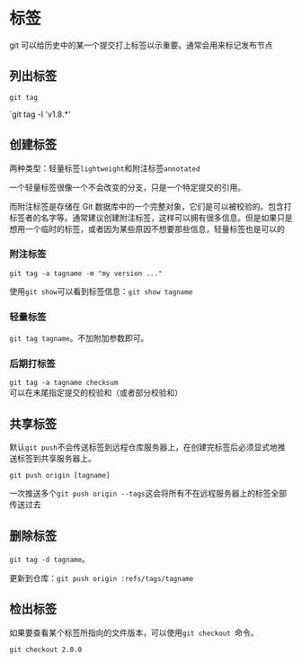 # 标签

git 可以给历史中的某一个提交打上标签以示重要。通常会用来标记发布节点

## 列出标签

`git tag`

`git tag -l 'v1.8.*'

## 创建标签

两种类型：轻量标签`lightweight`和附注标签`annotated`

一个轻量标签很像一个不会改变的分支，只是一个特定提交的引用。

而附注标签是存储在 Git 数据库中的一个完整对象，它们是可以被校验的。包含打标签者的名字等。通常建议创建附注标签，这样可以拥有很多信息。但是如果只是 想用一个临时的标签，或者因为某些原因不想要那些信息，轻量标签也是可以的

### 附注标签

`git tag -a tagname -m "my version ..."`

使用`git show`可以看到标签信息：`git show tagname`

### 轻量标签

`git tag tagname`。不加附加参数即可。

### 后期打标签

`git tag -a tagname checksum` 可以在末尾指定提交的校验和（或者部分校验和）

## 共享标签

默认`git push`不会传送标签到远程仓库服务器上，在创建完标签后必须显式地推送标签到共享服务器上。

`git push origin [tagname]`

一次推送多个`git push origin --tags`这会将所有不在远程服务器上的标签全部传送过去

## 删除标签

`git tag -d tagname`。

更新到仓库：`git push origin :refs/tags/tagname`

## 检出标签

如果要查看某个标签所指向的文件版本，可以使用`git checkout `命令。

`git checkout 2.0.0`

